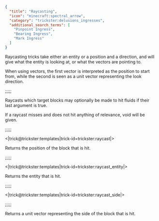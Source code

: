 ```json
{
  "title": "Raycasting",
  "icon": "minecraft:spectral_arrow",
  "category": "trickster:delusions_ingresses",
  "additional_search_terms": [
    "Pinpoint Ingress",
    "Bearing Ingress",
    "Mark Ingress"
  ]
}
```

Raycasting tricks take either an entity or a position and a direction, and will give what the entity is looking at, 
or what the vectors are pointing to.


When using vectors, the first vector is interpreted as the position to start from, 
while the second is seen as a unit vector representing the look direction.

;;;;;

Raycasts which target blocks may optionally be made to hit fluids if their last argument is true.


If a raycast misses and does not hit anything of relevance, void will be given.

;;;;;

<|trick@trickster:templates|trick-id=trickster:raycast|>

Returns the position of the block that is hit.

;;;;;

<|trick@trickster:templates|trick-id=trickster:raycast_entity|>

Returns the entity that is hit.

;;;;;

<|trick@trickster:templates|trick-id=trickster:raycast_side|>

;;;;;

Returns a unit vector representing the side of the block that is hit.
